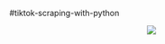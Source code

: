 #tiktok-scraping-with-python

<p align="center">
    <img src="https://i.ytimg.com/vi/7AAwtCR7f4w/maxresdefault.jpgved=0CAsQjRxqFwoTCJCuioiZ-_ECFQAAAAAdAAAAABAW">
</p>